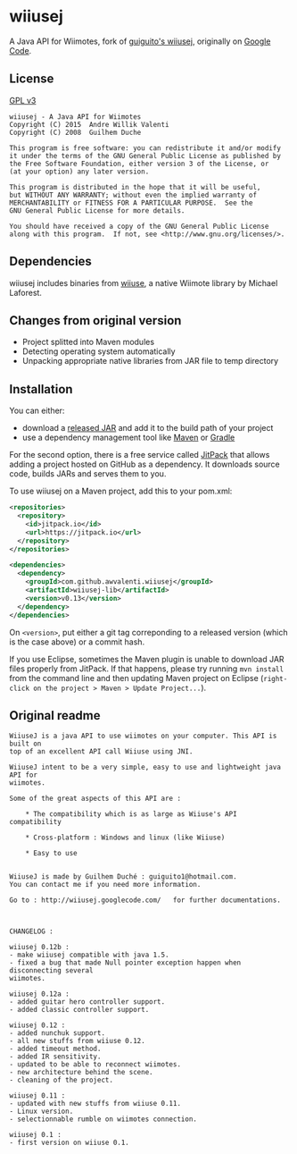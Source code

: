 # wiiusej
A Java API for Wiimotes, fork of [guiguito's wiiusej](https://github.com/guiguito/wiiusej), originally on [Google Code](https://code.google.com/p/wiiusej/).

## License
[GPL v3](http://www.gnu.org/licenses/gpl-3.0.en.html)

```
wiiusej - A Java API for Wiimotes
Copyright (C) 2015  Andre Willik Valenti
Copyright (C) 2008  Guilhem Duche

This program is free software: you can redistribute it and/or modify
it under the terms of the GNU General Public License as published by
the Free Software Foundation, either version 3 of the License, or
(at your option) any later version.

This program is distributed in the hope that it will be useful,
but WITHOUT ANY WARRANTY; without even the implied warranty of
MERCHANTABILITY or FITNESS FOR A PARTICULAR PURPOSE.  See the
GNU General Public License for more details.

You should have received a copy of the GNU General Public License
along with this program.  If not, see <http://www.gnu.org/licenses/>.
```

## Dependencies
wiiusej includes binaries from
[wiiuse](http://www.macs.hw.ac.uk/~ruth/year4VEs/Labs/wiiuse.html),
a native Wiimote library by Michael Laforest.

## Changes from original version
- Project splitted into Maven modules
- Detecting operating system automatically
- Unpacking appropriate native libraries from JAR file to temp directory

## Installation
You can either:
- download a [released JAR](../../releases) and add it to the build path of your project
- use a dependency management tool like [Maven](https://maven.apache.org) or [Gradle](http://gradle.org/)

For the second option, there is a free service called [JitPack](https://jitpack.io/) that allows adding a project hosted on GitHub as a dependency. It downloads source code, builds JARs and serves them to you.

To use wiiusej on a Maven project, add this to your pom.xml:

```xml
<repositories>
  <repository>
    <id>jitpack.io</id>
    <url>https://jitpack.io</url>
  </repository>
</repositories>

<dependencies>
  <dependency>
    <groupId>com.github.awvalenti.wiiusej</groupId>
    <artifactId>wiiusej-lib</artifactId>
    <version>v0.13</version>
  </dependency>
</dependencies>
```

On ```<version>```, put either a git tag correponding to a released version (which is the case above) or a commit hash.

If you use Eclipse, sometimes the Maven plugin is unable to download JAR files properly from JitPack. If that happens, please try running ```mvn install``` from the command line and then updating Maven project on Eclipse (```right-click on the project > Maven > Update Project...```).

## Original readme
```
WiiuseJ is a java API to use wiimotes on your computer. This API is built on
top of an excellent API call Wiiuse using JNI.

WiiuseJ intent to be a very simple, easy to use and lightweight java API for
wiimotes.

Some of the great aspects of this API are :

    * The compatibility which is as large as Wiiuse's API compatibility 

    * Cross-platform : Windows and linux (like Wiiuse) 

    * Easy to use 
    
    
WiiuseJ is made by Guilhem Duché : guiguito1@hotmail.com.
You can contact me if you need more information.    
    
Go to : http://wiiusej.googlecode.com/   for further documentations.   



CHANGELOG :

wiiusej 0.12b :
- make wiiusej compatible with java 1.5.
- fixed a bug that made Null pointer exception happen when disconnecting several
wiimotes.

wiiusej 0.12a :
- added guitar hero controller support.
- added classic controller support.

wiiusej 0.12 :
- added nunchuk support.
- all new stuffs from wiiuse 0.12.
- added timeout method.
- added IR sensitivity.
- updated to be able to reconnect wiimotes.
- new architecture behind the scene.
- cleaning of the project.

wiiusej 0.11 :
- updated with new stuffs from wiiuse 0.11.
- Linux version.
- selectionnable rumble on wiimotes connection. 

wiiusej 0.1 :
- first version on wiiuse 0.1.
```
